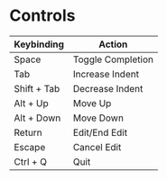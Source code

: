 # Controls
| Keybinding | Action |
| --- | --- |
| Space | Toggle Completion |
| Tab | Increase Indent |
| Shift + Tab | Decrease Indent |
| Alt + Up | Move Up |
| Alt + Down | Move Down |
| Return | Edit/End Edit |
| Escape | Cancel Edit |
| Ctrl + Q | Quit |
